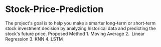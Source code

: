 # Stock-Price-Prediction
The project's goal is to help you make a smarter long-term or short-term stock investment decision by analyzing historical data and predicting the stock's future price.  Proposed Method 1. Moving Average 2.  Linear Regression 3. KNN 4. LSTM
